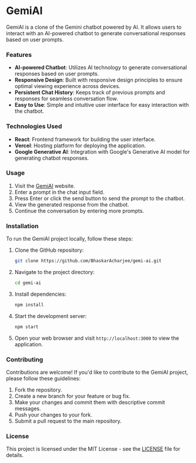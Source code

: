 # GemiAI

GemiAI is a clone of the Gemini chatbot powered by AI. It allows users to interact with an AI-powered chatbot to generate conversational responses based on user prompts.

### Features

- **AI-powered Chatbot**: Utilizes AI technology to generate conversational responses based on user prompts.
- **Responsive Design**: Built with responsive design principles to ensure optimal viewing experience across devices.
- **Persistent Chat History**: Keeps track of previous prompts and responses for seamless conversation flow.
- **Easy to Use**: Simple and intuitive user interface for easy interaction with the chatbot.

### Technologies Used

- **React**: Frontend framework for building the user interface.
- **Vercel**: Hosting platform for deploying the application.
- **Google Generative AI**: Integration with Google's Generative AI model for generating chatbot responses.

### Usage

1. Visit the [GemiAI](https://gemi-ai.vercel.app) website.
2. Enter a prompt in the chat input field.
3. Press Enter or click the send button to send the prompt to the chatbot.
4. View the generated response from the chatbot.
5. Continue the conversation by entering more prompts.

### Installation

To run the GemiAI project locally, follow these steps:

1. Clone the GitHub repository:
   ```bash
   git clone https://github.com/BhaskarAcharjee/gemi-ai.git
   ```

2. Navigate to the project directory:
   ```bash
   cd gemi-ai
   ```

3. Install dependencies:
   ```bash
   npm install
   ```

4. Start the development server:
   ```bash
   npm start
   ```

5. Open your web browser and visit `http://localhost:3000` to view the application.

### Contributing

Contributions are welcome! If you'd like to contribute to the GemiAI project, please follow these guidelines:

1. Fork the repository.
2. Create a new branch for your feature or bug fix.
3. Make your changes and commit them with descriptive commit messages.
4. Push your changes to your fork.
5. Submit a pull request to the main repository.

### License

This project is licensed under the MIT License - see the [LICENSE](LICENSE) file for details.
